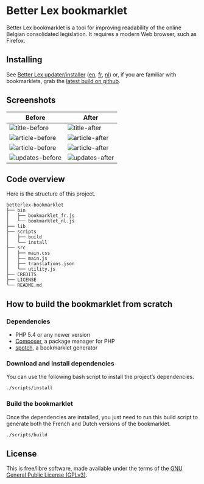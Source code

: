 # Better Lex bookmarklet

Better Lex bookmarklet is a tool for improving readability of the online Belgian consolidated legislation. It requires a modern Web browser, such as Firefox.

## Installing

See [Better Lex updater/installer](https://nurpa.be/betterlex-bookmarklet/) ([en](https://nurpa.be/betterlex-bookmarklet/?lang=en), [fr](https://nurpa.be/betterlex-bookmarklet/?lang=fr), [nl](https://nurpa.be/betterlex-bookmarklet/?lang=en)) or, if you are familiar with bookmarklets, grab the [latest build on github](https://github.com/nurpa/betterlex-bookmarklet/releases).

## Screenshots

| Before | After |
| --- | ---|
| ![title-before] | ![title-after] |
| ![article-before] | ![article-after] |
| ![article-before] | ![article-after] |
| ![updates-before] | ![updates-after] |

[title-before]: https://imgs.be/58c1afac-15f.png
[title-after]: https://imgs.be/58c1b01a-1f51.png
[article-before]: https://imgs.be/58c1b07b-e20.png
[article-after]: https://imgs.be/58c1b08a-f54.png
[updates-before]: https://imgs.be/58c1b10f-cd1.png
[updates-after]: https://imgs.be/58c1b11c-2270.png

## Code overview

Here is the structure of this project.

```
betterlex-bookmarklet
├── bin
│   ├── bookmarklet_fr.js
│   └── bookmarklet_nl.js
├── lib
├── scripts
│   ├── build
│   └── install
├── src
│   ├── main.css
│   ├── main.js
│   ├── translations.json
│   └── utility.js
├── CREDITS
├── LICENSE
└── README.md
```

## How to build the bookmarklet from scratch

### Dependencies

* PHP 5.4 or any newer version
* [Composer](https://getcomposer.org/), a package manager for PHP
* [spotch](https://github.com/miclf/spotch), a bookmarklet generator

### Download and install dependencies

You can use the following bash script to install the project’s dependencies.

```bash
./scripts/install
```

### Build the bookmarklet

Once the dependencies are installed, you just need to run this build script to generate both the French and Dutch versions of the bookmarklet.

```bash
./scripts/build
```

## License

This is free/libre software, made available under the terms of the [GNU General Public License (GPLv3)](LICENSE).
